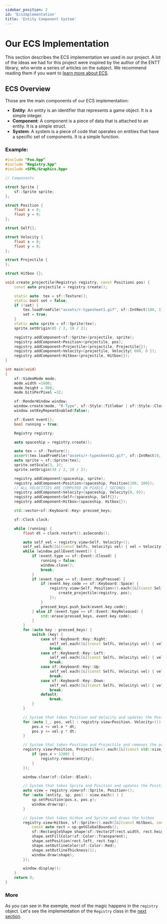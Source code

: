 ```yaml
---
sidebar_position: 2
id: 'EcsImplementation'
title: 'Entity Component System'
---
```


# Our ECS Implementation

This section describes the ECS implementation we used in our project. A lot of the ideas we had for this project were inspired by the author of the ENTT library, who wrote a series of articles on the subject. We recommend reading them if you want to [learn more about ECS](https://skypjack.github.io).

## ECS Overview

Those are the main components of our ECS implementation:
- **Entity**: An entity is an identifier that represents a game object. It is a simple integer.
- **Component**: A component is a piece of data that is attached to an entity. It is a simple struct.
- **System**: A system is a piece of code that operates on entities that have a specific set of components. It is a simple function.

### Example:
    
```cpp
#include "Foo.hpp"
#include "Registry.hpp"
#include <SFML/Graphics.hpp>

// Components

struct Sprite {
    sf::Sprite sprite;
};

struct Position {
    float x = 0;
    float y = 0;
};

struct Self{};

struct Velocity {
    float x = 0;
    float y = 0;
};

struct Projectile {
};

struct Hitbox {};

void create_projectile(Registry& registry, const Position& pos) {
    const auto projectile = registry.create();

    static auto  tex = sf::Texture();
    static bool set = false;
    if (!set) {
        tex.loadFromFile("assets/r-typesheet1.gif", sf::IntRect(100, 170, 85, 16));
        set = true;
    }
    static auto sprite = sf::Sprite(tex);
    sprite.setOrigin(85 / 2, 16 / 2);

    registry.addComponent<sf::Sprite>(projectile, sprite);
    registry.addComponent<Position>(projectile, pos);
    registry.addComponent<Projectile>(projectile, Projectile{});
    registry.addComponent<Velocity>(projectile, Velocity{ 600, 0 });
    registry.addComponent<Hitbox>(projectile, Hitbox{});
}

int main(void)
{
    sf::VideoMode mode;
    mode.width =1600;
    mode.height = 800;
    mode.bitsPerPixel =32;

    sf::RenderWindow window;
    window.create(mode, "R-Type", sf::Style::Titlebar | sf::Style::Close);
    window.setKeyRepeatEnabled(false);

    sf::Event event{};
    bool running = true;

    Registry registry;

    auto spaceship = registry.create();

    auto tex = sf::Texture();
    assert(tex.loadFromFile("assets/r-typesheet42.gif", sf::IntRect(0, 0, 34, 18)) && "sprite doesnt exist");
    auto sprite = sf::Sprite(tex);
    sprite.setScale(3, 3);
    sprite.setOrigin(34 / 2, 18 / 2);

    registry.addComponent(spaceship, sprite);
    registry.addComponent<Position>(spaceship, Position{100, 100});
    // ALL VELOCITIES ARE COMPUTED IN PIXELS / SECONDS :)
    registry.addComponent<Velocity>(spaceship, Velocity{0, 0});
    registry.addComponent<Self>(spaceship, Self{});
    registry.addComponent<Hitbox>(spaceship, Hitbox{});

    std::vector<sf::Keyboard::Key> pressed_keys;

    sf::Clock clock;

    while (running) {
        float dt = clock.restart().asSeconds();

        auto self_vel = registry.view<Self, Velocity>();
        self_vel.each([&](const Self&, Velocity& vel) { vel = Velocity{0, 0}; });
        while (window.pollEvent(event)) {
            if (event.type == sf::Event::Closed) {
                running = false;
                window.close();
                break;
            }
            if (event.type == sf::Event::KeyPressed) {
                if (event.key.code == sf::Keyboard::Space) {
                    registry.view<Self, Position>().each([&](const Self&, const Position& pos) {
                        create_projectile(registry, pos);
                    });
                }
                pressed_keys.push_back(event.key.code);
            } else if (event.type == sf::Event::KeyReleased) {
                std::erase(pressed_keys, event.key.code);
            }
        }
        for (auto key : pressed_keys) {
            switch (key) {
                case sf::Keyboard::Key::Right:
                    self_vel.each([&](const Self&, Velocity& vel) { vel.x = 300; });
                    break;
                case sf::Keyboard::Key::Left:
                    self_vel.each([&](const Self&, Velocity& vel) { vel.x = -300; });
                    break;
                case sf::Keyboard::Key::Up:
                    self_vel.each([&](const Self&, Velocity& vel) { vel.y = -300; });
                    break;
                case sf::Keyboard::Key::Down:
                    self_vel.each([&](const Self&, Velocity& vel) { vel.y = 300; });
                    break;
                default:
                    break;
            }
        }

        // System that takes Position and Velocity and updates the Position
        for (auto [_, pos, vel] : registry.view<Position, Velocity>()) {
            pos.x += vel.x * dt;
            pos.y += vel.y * dt;
        }

        // System that takes Position and Projectile and removes the projectile if it goes out of bounds
        registry.view<Position, Projectile>().each([&](const std::size_t& entity, Position& pos, const Projectile&) {
            if (pos.x > 1200) {
                registry.remove(entity);
            }
        });

        window.clear(sf::Color::Black);

        // System that takes Sprite and Position and updates the Position and draws the sprite
        auto view = registry.view<sf::Sprite, Position>();
        for (auto [entity, sp, pos] : view.each() ) {
            sp.setPosition(pos.x, pos.y);
            window.draw(sp);
        }

        // System that takes Hitbox and Sprite and draws the hitbox
        registry.view<Hitbox, sf::Sprite>().each([&](const Hitbox&, const sf::Sprite& sp) {
            const auto rect = sp.getGlobalBounds();
            sf::RectangleShape shape(sf::Vector2f(rect.width, rect.height));
            shape.setFillColor(sf::Color::Transparent);
            shape.setPosition(rect.left, rect.top);
            shape.setOutlineColor(sf::Color::Red);
            shape.setOutlineThickness(1);
            window.draw(shape);
        });

        window.display();
    }
    return 0;
}
```

### More

As you can see in the exemple, most of the magic happens in the `registry` object. Let's see the implementation of the `Registry` class in the [next section](/docs/Developer%20Guide/GameEngine/REGISTRY_implementation.md).